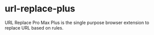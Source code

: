 # url-replace-plus
URL Replace Pro Max Plus is the single purpose browser extension to replace URL based on rules.
